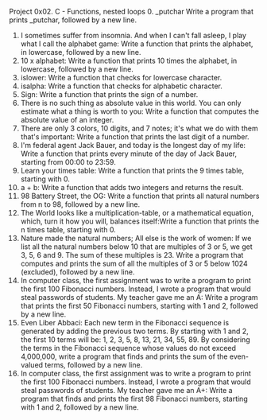 Project 
0x02. C - Functions, nested loops
0. _putchar
Write a program that prints _putchar, followed by a new line.
1. I sometimes suffer from insomnia. And when I can't fall asleep, I play what I call the alphabet game:
Write a function that prints the alphabet, in lowercase, followed by a new line.
2. 10 x alphabet:
Write a function that prints 10 times the alphabet, in lowercase, followed by a new line.
3. islower: Write a function that checks for lowercase character.
4. isalpha: Write a function that checks for alphabetic character.
5. Sign: Write a function that prints the sign of a number.
6. There is no such thing as absolute value in this world. You can only estimate what a thing is worth to you: Write a function that computes the absolute value of an integer.
7. There are only 3 colors, 10 digits, and 7 notes; it's what we do with them that's important: Write a function that prints the last digit of a number.
8. I'm federal agent Jack Bauer, and today is the longest day of my life: Write a function that prints every minute of the day of Jack Bauer, starting from 00:00 to 23:59.
9. Learn your times table: Write a function that prints the 9 times table, starting with 0.
10. a + b: Write a function that adds two integers and returns the result.
11. 98 Battery Street, the OG: Write a function that prints all natural numbers from n to 98, followed by a new line.
12. The World looks like a multiplication-table, or a mathematical equation, which, turn it how you will, balances itself:Write a function that prints the n times table, starting with 0.
13. Nature made the natural numbers; All else is the work of women: If we list all the natural numbers below 10 that are multiples of 3 or 5, we get 3, 5, 6 and 9. The sum of these multiples is 23. Write a program that computes and prints the sum of all the multiples of 3 or 5 below 1024 (excluded), followed by a new line.
14. In computer class, the first assignment was to write a program to print the first 100 Fibonacci numbers. Instead, I wrote a program that would steal passwords of students. My teacher gave me an A: Write a program that prints the first 50 Fibonacci numbers, starting with 1 and 2, followed by a new line.
15. Even Liber Abbaci: Each new term in the Fibonacci sequence is generated by adding the previous two terms. By starting with 1 and 2, the first 10 terms will be: 1, 2, 3, 5, 8, 13, 21, 34, 55, 89. By considering the terms in the Fibonacci sequence whose values do not exceed 4,000,000, write a program that finds and prints the sum of the even-valued terms, followed by a new line.
16. In computer class, the first assignment was to write a program to print the first 100 Fibonacci numbers. Instead, I wrote a program that would steal passwords of students. My teacher gave me an A+: Write a program that finds and prints the first 98 Fibonacci numbers, starting with 1 and 2, followed by a new line.
